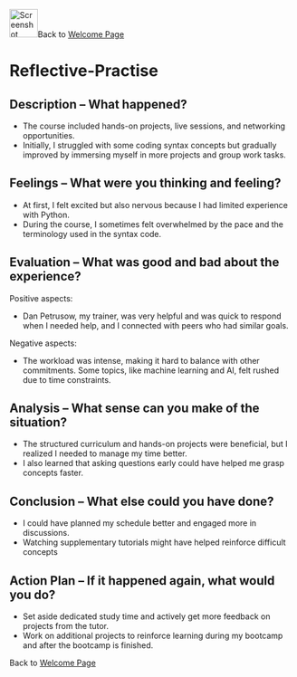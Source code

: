 <img width="50" alt="Screenshot 2025-03-05 at 07 38 04" src="https://github.com/user-attachments/assets/9661612c-37ea-4a50-a17b-25601a8b7a94" />Back to [Welcome Page](https://adambouzgan.github.io/Welcome-To-My-Portfolio/)


# Reflective-Practise



## Description – What happened?

* The course included hands-on projects, live sessions, and networking opportunities. 
* Initially, I struggled with some coding syntax concepts but gradually improved by immersing myself in more projects and group work tasks.

## Feelings – What were you thinking and feeling?
* At first, I felt excited but also nervous because I had limited experience with Python. 
* During the course, I sometimes felt overwhelmed by the pace and the terminology used in the syntax code.

## Evaluation – What was good and bad about the experience?
  
Positive aspects:
* Dan Petrusow, my trainer, was very helpful and was quick to respond when I needed help, and I connected with peers who had similar goals.

Negative aspects:
* The workload was intense, making it hard to balance with other commitments.
Some topics, like machine learning and AI, felt rushed due to time constraints.

## Analysis – What sense can you make of the situation?

* The structured curriculum and hands-on projects were beneficial, but I realized I needed to manage my time better. 
* I also learned that asking questions early could have helped me grasp concepts faster.

## Conclusion – What else could you have done?

* I could have planned my schedule better and engaged more in discussions.
* Watching supplementary tutorials might have helped reinforce difficult concepts 

## Action Plan – If it happened again, what would you do?

* Set aside dedicated study time and actively get more feedback on projects from the tutor.
* Work on additional projects to reinforce learning during my bootcamp and after the bootcamp is finished.

Back to [Welcome Page](https://adambouzgan.github.io/Welcome-To-My-Portfolio/)
